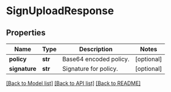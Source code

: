 # SignUploadResponse

## Properties
Name | Type | Description | Notes
------------ | ------------- | ------------- | -------------
**policy** | **str** | Base64 encoded policy. | [optional] 
**signature** | **str** | Signature for policy. | [optional] 

[[Back to Model list]](../README.md#documentation-for-models) [[Back to API list]](../README.md#documentation-for-api-endpoints) [[Back to README]](../README.md)



